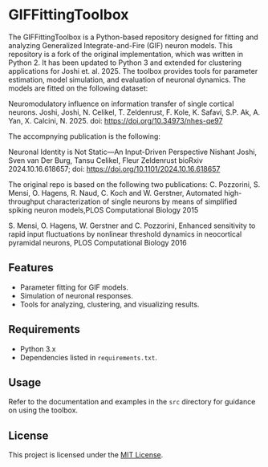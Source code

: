 # GIFFittingToolbox

The GIFFittingToolbox is a Python-based repository designed for fitting and analyzing Generalized Integrate-and-Fire (GIF) neuron models. This repository is a fork of the original implementation, which was written in Python 2. It has been updated to Python 3 and extended for clustering applications for Joshi et. al. 2025. The toolbox provides tools for parameter estimation, model simulation, and evaluation of neuronal dynamics. The models are fitted on the following dataset: 


Neuromodulatory influence on information transfer of single cortical neurons. Joshi, 
Joshi, N. Celikel, T. Zeldenrust, F. Kole, K. Safavi, S.P. Ak, A. Yan, X. Calcini, N. 2025. doi: https://doi.org/10.34973/nhes-qe97

The accompnying publication is the following: 

Neuronal Identity is Not Static—An Input-Driven Perspective
Nishant Joshi, Sven van Der Burg, Tansu Celikel, Fleur Zeldenrust
bioRxiv 2024.10.16.618657; doi: https://doi.org/10.1101/2024.10.16.618657

The original repo is based on the following two publications:
C. Pozzorini, S. Mensi, O. Hagens, R. Naud, C. Koch and W. Gerstner, Automated high-throughput characterization of single neurons by means of simplified spiking neuron models,PLOS Computational Biology 2015

S. Mensi, O. Hagens, W. Gerstner and C. Pozzorini, Enhanced sensitivity to rapid input fluctuations by nonlinear threshold dynamics in neocortical pyramidal neurons, PLOS Computational Biology 2016


## Features
- Parameter fitting for GIF models.
- Simulation of neuronal responses.
- Tools for analyzing, clustering, and visualizing results.

## Requirements
- Python 3.x
- Dependencies listed in `requirements.txt`.

## Usage
Refer to the documentation and examples in the `src` directory for guidance on using the toolbox.

## License
This project is licensed under the [MIT License](LICENSE).
